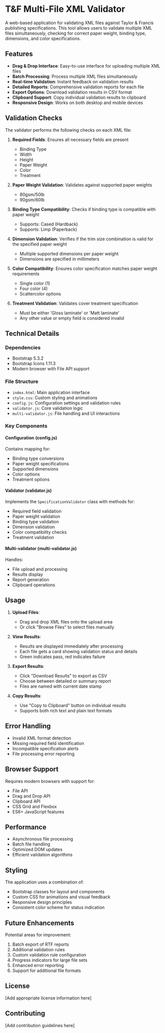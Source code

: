 # T&F Multi-File XML Validator

A web-based application for validating XML files against Taylor & Francis publishing specifications. This tool allows users to validate multiple XML files simultaneously, checking for correct paper weight, binding type, dimensions, and color specifications.

## Features

- **Drag & Drop Interface**: Easy-to-use interface for uploading multiple XML files
- **Batch Processing**: Process multiple XML files simultaneously
- **Real-time Validation**: Instant feedback on validation results
- **Detailed Reports**: Comprehensive validation reports for each file
- **Export Options**: Download validation results in CSV format
- **Clipboard Support**: Copy individual validation results to clipboard
- **Responsive Design**: Works on both desktop and mobile devices

## Validation Checks

The validator performs the following checks on each XML file:

1. **Required Fields**: Ensures all necessary fields are present
   - Binding Type
   - Width
   - Height
   - Paper Weight
   - Color
   - Treatment

2. **Paper Weight Validation**: Validates against supported paper weights
   - 80gsm/50lb
   - 90gsm/60lb

3. **Binding Type Compatibility**: Checks if binding type is compatible with paper weight
   - Supports: Cased (Hardback)
   - Supports: Limp (Paperback)

4. **Dimension Validation**: Verifies if the trim size combination is valid for the specified paper weight
   - Multiple supported dimensions per paper weight
   - Dimensions are specified in millimeters

5. **Color Compatibility**: Ensures color specification matches paper weight requirements
   - Single color (1)
   - Four color (4)
   - Scattercolor options

6. **Treatment Validation**: Validates cover treatment specification
   - Must be either 'Gloss laminate' or 'Matt laminate'
   - Any other value or empty field is considered invalid

## Technical Details

### Dependencies

- Bootstrap 5.3.2
- Bootstrap Icons 1.11.3
- Modern browser with File API support

### File Structure

- `index.html`: Main application interface
- `style.css`: Custom styling and animations
- `config.js`: Configuration settings and validation rules
- `validator.js`: Core validation logic
- `multi-validator.js`: File handling and UI interactions

### Key Components

#### Configuration (config.js)
Contains mapping for:
- Binding type conversions
- Paper weight specifications
- Supported dimensions
- Color options
- Treatment options

#### Validator (validator.js)
Implements the `SpecificationValidator` class with methods for:
- Required field validation
- Paper weight validation
- Binding type validation
- Dimension validation
- Color compatibility checks
- Treatment validation

#### Multi-validator (multi-validator.js)
Handles:
- File upload and processing
- Results display
- Report generation
- Clipboard operations

## Usage

1. **Upload Files**:
   - Drag and drop XML files onto the upload area
   - Or click "Browse Files" to select files manually

2. **View Results**:
   - Results are displayed immediately after processing
   - Each file gets a card showing validation status and details
   - Green indicates pass, red indicates failure

3. **Export Results**:
   - Click "Download Results" to export as CSV
   - Choose between detailed or summary report
   - Files are named with current date stamp

4. **Copy Results**:
   - Use "Copy to Clipboard" button on individual results
   - Supports both rich text and plain text formats

## Error Handling

- Invalid XML format detection
- Missing required field identification
- Incompatible specification alerts
- File processing error reporting

## Browser Support

Requires modern browsers with support for:
- File API
- Drag and Drop API
- Clipboard API
- CSS Grid and Flexbox
- ES6+ JavaScript features

## Performance

- Asynchronous file processing
- Batch file handling
- Optimized DOM updates
- Efficient validation algorithms

## Styling

The application uses a combination of:
- Bootstrap classes for layout and components
- Custom CSS for animations and visual feedback
- Responsive design principles
- Consistent color scheme for status indication

## Future Enhancements

Potential areas for improvement:
1. Batch export of RTF reports
2. Additional validation rules
3. Custom validation rule configuration
4. Progress indicators for large file sets
5. Enhanced error reporting
6. Support for additional file formats

## License

[Add appropriate license information here]

## Contributing

[Add contribution guidelines here]